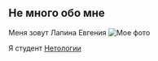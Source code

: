 ## Не много обо мне
Меня зовут Лапина Евгения
![Мое фото](https://w7.pngwing.com/pngs/853/496/png-transparent-lisa-simpson-homer-simpson-bart-simpson-marge-simpson-maggie-simpson-bart-simpson-lisa-simpson-homer-simpson-bart-simpson.png)

Я студент [Нетологии](https://netology.ru)


